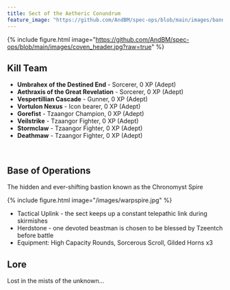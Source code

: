 ```yaml
---
title: Sect of the Aetheric Conundrum
feature_image: "https://github.com/AndBM/spec-ops/blob/main/images/banner_landscape.jpg?raw=true"
---
```


{% include figure.html image="https://github.com/AndBM/spec-ops/blob/main/images/coven_header.jpg?raw=true" %}

## Kill Team

* **Umbrahex of the Destined End** - Sorcerer, 0 XP (Adept)
* **Aethraxis of the Great Revelation** - Sorcerer, 0 XP (Adept)
* **Vespertillian Cascade** - Gunner, 0 XP (Adept)
* **Vortulon Nexus** - Icon bearer, 0 XP (Adept)
* **Gorefist** - Tzaangor Champion, 0 XP (Adept)
* **Veilstrike** - Tzaangor Fighter, 0 XP (Adept)
* **Stormclaw** - Tzaangor Fighter, 0 XP (Adept)
* **Deathmaw** - Tzaangor Fighter, 0 XP (Adept)

<br>

## Base of Operations

The hidden and ever-shifting bastion known as the Chronomyst Spire

{% include figure.html image="/images/warpspire.jpg" %}

* Tactical Uplink - the sect keeps up a constant telepathic link during skirmishes
* Herdstone - one devoted beastman is chosen to be blessed by Tzeentch before battle
* Equipment: High Capacity Rounds, Sorcerous Scroll, Gilded Horns x3



## Lore
Lost in the mists of the unknown...